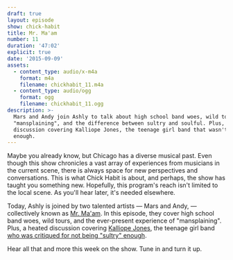 ```yaml
---
draft: true
layout: episode
show: chick-habit
title: Mr. Ma'am
number: 11
duration: '47:02'
explicit: true
date: '2015-09-09'
assets:
  - content_type: audio/x-m4a
    format: m4a
    filename: chickhabit_11.m4a
  - content_type: audio/ogg
    format: ogg
    filename: chickhabit_11.ogg
description: >-
  Mars and Andy join Ashly to talk about high school band woes, wild tours,
  "mansplaining", and the difference between sultry and soulful. Plus, a heated
  discussion covering Kalliope Jones, the teenage girl band that wasn't "sultry"
  enough.
---
```

Maybe you already know, but Chicago has a diverse musical past. Even though this show chronicles a vast array of experiences from musicians in the current scene, there is always space for new perspectives and conversations. This is what Chick Habit is about, and perhaps, the show has taught you something new. Hopefully, this program's reach isn't limited to the local scene. As you'll hear later, it's needed elsewhere.

Today, Ashly is joined by two talented artists &mdash; Mars and Andy, &mdash; collectively known as [Mr. Ma'am](https://mrmaam.bandcamp.com). In this episode, they cover high school band woes, wild tours, and the ever-present experience of "mansplaining". Plus, a heated discussion covering [Kalliope Jones](https://www.facebook.com/profile.php?id=100004849365292), the teenage girl band [who was critiqued for not being "sultry" enough](http://jezebel.com/teenage-girl-band-isnt-sultry-enough-to-win-battle-of-t-1729608866).

Hear all that and more this week on the show. Tune in and turn it up.